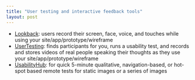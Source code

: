 ```yaml
---
title: "User testing and interactive feedback tools"
layout: post
---
```


- [Lookback](http://): users record their screen, face, voice, and touches while using your site/app/prototype/wireframe
- [UserTesting](http://): finds participants for you, runs a usability test, and records and stores videos of real people speaking their thoughts as they use your site/app/prototype/wireframe
- [UsabilityHub](http://): for quick 5-minute qualitative, navigation-based, or hot-spot based remote tests for static images or a series of images
